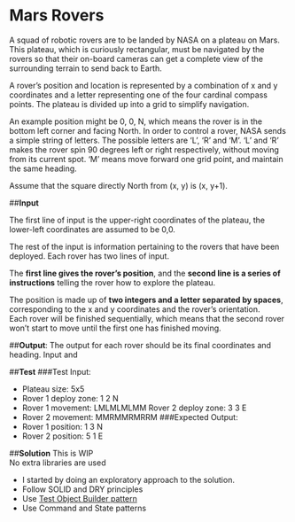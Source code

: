 # Mars Rovers
A squad of robotic rovers are to be landed by NASA on a plateau on Mars. 
This plateau, which is curiously rectangular, must be navigated by the rovers 
so that their on-board cameras can get a complete view of the surrounding terrain to send back to Earth.  

A rover’s position and location is represented by a combination of x and y coordinates 
and a letter representing one of the four cardinal compass points. 
The plateau is divided up into a grid to simplify navigation. 

An example position might be 0, 0, N, which means the rover is in the bottom left corner and facing North.
In order to control a rover, NASA sends a simple string of letters. 
The possible letters are ‘L’, ‘R’ and ‘M’. ‘L’ and ‘R’ makes the rover spin 90 degrees left or right respectively, without moving from its current spot. 
‘M’ means move forward one grid point, and maintain the same heading.

Assume that the square directly North from (x, y) is (x, y+1).

##**Input**

The first line of input is the upper-right coordinates of the plateau, the lower-left coordinates are assumed to be 0,0.  

The rest of the input is information pertaining to the rovers that have been deployed. Each rover has two lines of input.  

The **first line gives the rover’s position**, and the **second line is a series of instructions** telling the rover how to explore the plateau.

The position is made up of **two integers and a letter separated by spaces**, corresponding to the x and y coordinates and the rover’s orientation.  
Each rover will be finished sequentially, which means that the second rover won’t start to move until the first one has finished moving.  

##**Output**: 
The output for each rover should be its final coordinates and heading. Input and

##**Test**
###Test Input:
+ Plateau size: 5x5
+ Rover 1 deploy zone: 1 2 N
+ Rover 1 movement: LMLMLMLMM Rover 2 deploy zone: 3 3 E
+ Rover 2 movement: MMRMMRMRRM
###Expected Output:
+ Rover 1 position: 1 3 N
+ Rover 2 position: 5 1 E  

##**Solution**
This is WIP  
No extra libraries are used
+ I started by doing an exploratory approach to the solution.
+ Follow SOLID and DRY principles
+ Use [Test Object Builder pattern](http://www.natpryce.com/articles/000714.html)
+ Use Command and State patterns